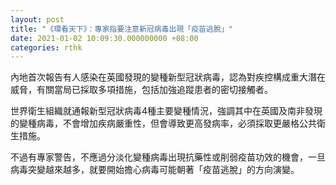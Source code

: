 ```yaml
---
layout: post
title: "《環看天下》：專家指要注意新冠病毒出現「疫苗逃脫」"
date: 2021-01-02 10:09:30.000000000 +08:00
categories: rthk
---
```


內地首次報告有人感染在英國發現的變種新型冠狀病毒，認為對疾控構成重大潛在威脅，有關當局已採取多項措施，包括加強追蹤患者的密切接觸者。

世界衛生組織就通報新型冠狀病毒4種主要變種情況，強調其中在英國及南非發現的變種病毒，不會增加疾病嚴重性，但會導致更高發病率，必須採取更嚴格公共衛生措施。

不過有專家警告，不應過分淡化變種病毒出現抗藥性或削弱疫苗功效的機會，一旦病毒突變越來越多，就要開始擔心病毒可能朝著「疫苗逃脫」的方向演變。
